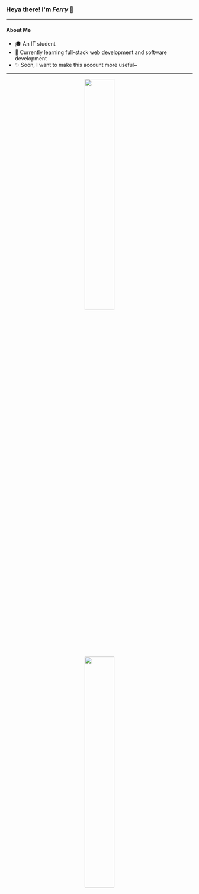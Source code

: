 ### Heya there! I'm _Ferry_ 👋
---
#### About Me
- 🎓 An IT student
- 🌱 Currently learning full-stack web development and software development
- ✨ Soon, I want to make this account more useful~
---
<p align="center">
  <a href="https://github.com/Raixard">
    <img width="40%" src="https://github-readme-stats.vercel.app/api?username=raixard&theme=outrun&show_icons=true&include_all_commits=true&count_private=true&custom_title=My%20GitHub%20Stats&card_width=400" />
    <br />
    <img width="40%" src="https://github-readme-stats.vercel.app/api/top-langs/?username=raixard&layout=compact&theme=outrun&langs_count=8&card_width=330" />
  </a>
</p>
